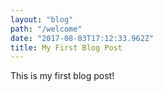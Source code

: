 ```yaml
---
layout: "blog"
path: "/welcome"
date: "2017-08-03T17:12:33.962Z"
title: My First Blog Post
---
```


This is my first blog post!
